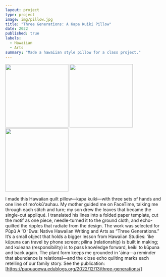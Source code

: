 ```yaml
---
layout: project
type: project
image: img/pillow.jpg
title: "Three Generations: A Kapa Kuiki Pillow"
date: 2022
published: true
labels:
  - Hawaiian
  - Arts
summary: "Made a hawaiian style pillow for a class project."
---
```


<div class="text-center p-4">
  <img width="200px" src="../img/pillow.jpg" class="img-thumbnail" >
  <img width="200px" src="../img/pillow.jpg" class="img-thumbnail" >
  <img width="200px" src="../img/pillow.jpg" class="img-thumbnail" >
</div>

I made this Hawaiian quilt pillow—kapa kuiki—with three sets of hands and one line of moʻokūʻauhau. My mother guided me on FaceTime, talking me through each stitch and turn; my son drew the leaves that became the single-cut appliqué. I translated his lines into a folded paper template, cut the motif as one piece, needle-turned it to the ground cloth, and echo-quilted the ripples that radiate from the design.
The work was selected for Pūpū A ʻO ʻEwa: Native Hawaiian Writing and Arts as “Three Generations.” It’s a small object that holds a bigger lesson from Hawaiian Studies: ʻike kūpuna can travel by phone screen; pilina (relationship) is built in making; and kuleana (responsibility) is to pass knowledge forward, keiki to kūpuna and back again. The plant form keeps me grounded in ʻāina—a reminder that abundance is relational—and the close echo quilting marks each retelling of our family story.
See the publication: [https://pupuaoewa.edublogs.org/2022/12/13/three-generations/]
